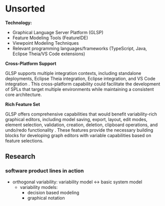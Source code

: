 # Unsorted

**Technology:**
- Graphical Language Server Platform (GLSP)
- Feature Modeling Tools (FeatureIDE)
- Viewpoint Modeling Techniques
- Relevant programming languages/frameworks (TypeScript, Java, Eclipse Theia/VS Code extensions)

**Cross-Platform Support**

GLSP supports multiple integration contexts, including standalone deployments, Eclipse Theia integration, Eclipse integration, and VS Code integration
. This cross-platform capability could facilitate the development of SPLs that target multiple environments while maintaining a consistent core architecture.

**Rich Feature Set**

GLSP offers comprehensive capabilities that would benefit variability-rich graphical editors, including model saving, export, layout, edit modes, element selection, validation, creation, deletion, clipboard operations, and undo/redo functionality
. These features provide the necessary building blocks for developing graph editors with variable capabilities based on feature selections.

## Research

### software product lines in action

- orthogonal variability: variability model <-> basic system model
    - variability models:
        - decision based modeling
        - graphical notation
